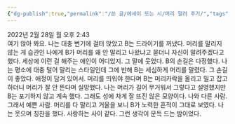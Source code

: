 ```yaml
---
{"dg-publish":true,"permalink":"/쓴 글/에세이 또는 시/머리 말려 주기/","tags":["사랑"],"noteIcon":""}
---
```


2022년 2월 28일 월 오후 2:43
<br/>
여기 앉아 봐요. 나는 대충 변기에 걸터 앉았고 B는 드라이기를 꺼냈다. 머리를 말리지 않는 게 습관인 나에게 B가 머리를 왜 안 말리고 나왔냐고 묻더니 자신이 말려주겠다고 했다. 세상에 이런 걸 해주는 애인이 어디있지. 그 말에 웃었다. B의 손길은 다정했다. 나는 평소에 대충 털어 말리는 스타일인데 그에 반해 B는 세심하게 머리를 말렸다. 그 손길이 좋았다. 애정이 담겨 있어서. 머리를 띄워야 한다며 B는 머리카락을 올리고 밀고 잡고 하더니 머리가 잘 안 뜬다며 실망했다. 나는 머리가 길어 무거워서 그렇다고 설명했지만 B는 포기하지 않고 계속 했다. 그래도 성에 차게 잘 뜨진 않은 모양이다. 나와 다른 사람. 그래서 예쁜 사람. 머리를 다 말리고 거울을 보니 B가 노력한 흔적이 그대로 보였다. 나는 웃으며 칭찬을 했다. 사랑하는 사이 같다. 그런 생각이 문득 드는 밤이었다.<br/>
